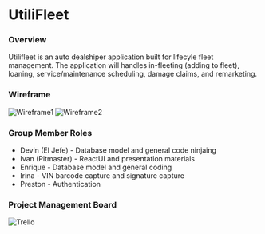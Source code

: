 # UtiliFleet

### Overview
Utilifleet is an auto dealshiper application built for lifecyle fleet management. The application will handles in-fleeting (adding to fleet), loaning, service/maintenance scheduling, damage claims, and remarketing.

### Wireframe
![Wireframe1](https://dvnnorth.github.io/utili-fleet/wireframe1.png "Wireframe 1")
![Wireframe2](https://dvnnorth.github.io/utili-fleet/wireframe2.png "Wireframe 2")

### Group Member Roles
* Devin (El Jefe) - Database model and general code ninjaing
* Ivan (Pitmaster) - ReactUI and presentation materials
* Enrique - Database model and general coding
* Irina - VIN barcode capture and signature capture
* Preston - Authentication

### Project Management Board
![Trello](https://dvnnorth.github.io/utili-fleet/trello.png "Trello")